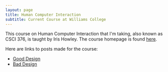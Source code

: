 ```yaml
---
layout: page
title: Human Computer Interaction
subtitle: Current Course at Williams College
---
```


This course on Human Computer Interaction that I'm taking, also known as CSCI 376, is taught by Iris Howley. The course homepage is found [here](https://sites.google.com/williams.edu/csci376-2018/home?authuser=0). 

Here are links to posts made for the course:

- [Good Design](_posts/2018-02-05-gooddesign.md)
- [Bad Design](/_posts/2018-02-05-baddesign.md)
